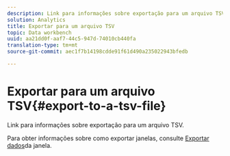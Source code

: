```yaml
---
description: Link para informações sobre exportação para um arquivo TSV.
solution: Analytics
title: Exportar para um arquivo TSV
topic: Data workbench
uuid: aa21dd0f-aaf7-44c5-947d-74010cb440fa
translation-type: tm+mt
source-git-commit: aec1f7b14198cdde91f61d490a235022943bfedb

---
```



# Exportar para um arquivo TSV{#export-to-a-tsv-file}

Link para informações sobre exportação para um arquivo TSV.

Para obter informações sobre como exportar janelas, consulte [Exportar dados](../../../../home/c-get-started/c-wk-win-wksp/c-exp-win-data.md#concept-8df61d64ed434cc5a499023c44197349)da janela.
